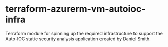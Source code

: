 # terraform-azurerm-vm-autoioc-infra
Terraform module for spinning up the required infrastructure to support the Auto-IOC static security analysis application created by Daniel Smith.
